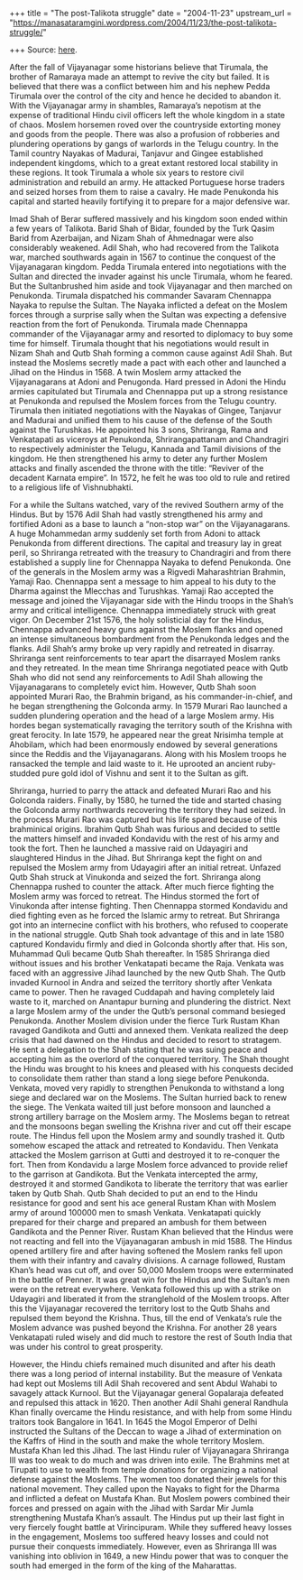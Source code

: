 +++
title = "The post-Talikota struggle"
date = "2004-11-23"
upstream_url = "https://manasataramgini.wordpress.com/2004/11/23/the-post-talikota-struggle/"

+++
Source: [here](https://manasataramgini.wordpress.com/2004/11/23/the-post-talikota-struggle/).

After the fall of Vijayanagar some historians believe that Tirumala, the
brother of Ramaraya made an attempt to revive the city but failed. It is
believed that there was a conflict between him and his nephew Pedda
Tirumala over the control of the city and hence he decided to abandon
it. With the Vijayanagar army in shambles, Ramaraya’s nepotism at the
expense of traditional Hindu civil officers left the whole kingdom in a
state of chaos. Moslem horsemen roved over the countryside extorting
money and goods from the people. There was also a profusion of robberies
and plundering operations by gangs of warlords in the Telugu country. In
the Tamil country Nayakas of Madurai, Tanjavur and Gingee established
independent kingdoms, which to a great extant restored local stability
in these regions. It took Tirumala a whole six years to restore civil
administration and rebuild an army. He attacked Portuguese horse traders
and seized horses from them to raise a cavalry. He made Penukonda his
capital and started heavily fortifying it to prepare for a major
defensive war.

Imad Shah of Berar suffered massively and his kingdom soon ended within
a few years of Talikota. Barid Shah of Bidar, founded by the Turk Qasim
Barid from Azerbaijan, and Nizam Shah of Ahmednagar were also
considerably weakened. Adil Shah, who had recovered from the Talikota
war, marched southwards again in 1567 to continue the conquest of the
Vijayanagaran kingdom. Pedda Tirumala entered into negotiations with the
Sultan and directed the invader against his uncle Tirumala, whom he
feared. But the Sultanbrushed him aside and took Vijayanagar and then
marched on Penukonda. Tirumala dispatched his commander Savaram
Chennappa Nayaka to repulse the Sultan. The Nayaka inflicted a defeat on
the Moslem forces through a surprise sally when the Sultan was expecting
a defensive reaction from the fort of Penukonda. Tirumala made Chennappa
commander of the Vijayanagar army and resorted to diplomacy to buy some
time for himself. Tirumala thought that his negotiations would result in
Nizam Shah and Qutb Shah forming a common cause against Adil Shah. But
instead the Moslems secretly made a pact with each other and launched a
Jihad on the Hindus in 1568. A twin Moslem army attacked the
Vijayanagarans at Adoni and Penugonda. Hard pressed in Adoni the Hindu
armies capitulated but Tirumala and Chennappa put up a strong resistance
at Penukonda and repulsed the Moslem forces from the Telugu country.
Tirumala then initiated negotiations with the Nayakas of Gingee,
Tanjavur and Madurai and unified them to his cause of the defense of the
South against the Turushkas. He appointed his 3 sons, Shriranga, Rama
and Venkatapati as viceroys at Penukonda, Shrirangapattanam and
Chandragiri to respectively administer the Telugu, Kannada and Tamil
divisions of the kingdom. He then strengthened his army to deter any
further Moslem attacks and finally ascended the throne with the title:
“Reviver of the decadent Karnata empire”. In 1572, he felt he was too
old to rule and retired to a religious life of Vishnubhakti.

For a while the Sultans watched, vary of the revived Southern army of
the Hindus. But by 1576 Adil Shah had vastly strengthened his army and
fortified Adoni as a base to launch a “non-stop war” on the
Vijayanagarans. A huge Mohammedan army suddenly set forth from Adoni to
attack Penukonda from different directions. The capital and treasury lay
in great peril, so Shriranga retreated with the treasury to Chandragiri
and from there established a supply line for Chennappa Nayaka to defend
Penukonda. One of the generals in the Moslem army was a Rigvedi
Maharashtrian Brahmin, Yamaji Rao. Chennappa sent a message to him
appeal to his duty to the Dharma against the Mlecchas and Turushkas.
Yamaji Rao accepted the message and joined the Vijayanagar side with the
Hindu troops in the Shah’s army and critical intelligence. Chennappa
immediately struck with great vigor. On December 21st 1576, the holy
solisticial day for the Hindus, Chennappa advanced heavy guns against
the Moslem flanks and opened an intense simultaneous bombardment from
the Penukonda ledges and the flanks. Adil Shah’s army broke up very
rapidly and retreated in disarray. Shriranga sent reinforcements to tear
apart the disarrayed Moslem ranks and they retreated. In the mean time
Shriranga negotiated peace with Qutb Shah who did not send any
reinforcements to Adil Shah allowing the Vijayanagarans to completely
evict him. However, Qutb Shah soon appointed Murari Rao, the Brahmin
brigand, as his commander-in-chief, and he began strengthening the
Golconda army. In 1579 Murari Rao launched a sudden plundering operation
and the head of a large Moslem army. His hordes began systematically
ravaging the territory south of the Krishna with great ferocity. In late
1579, he appeared near the great Nrisimha temple at Ahobilam, which had
been enormously endowed by several generations since the Reddis and the
Vijayanagarans. Along with his Moslem troops he ransacked the temple and
laid waste to it. He uprooted an ancient ruby-studded pure gold idol of
Vishnu and sent it to the Sultan as gift.

Shriranga, hurried to parry the attack and defeated Murari Rao and his
Golconda raiders. Finally, by 1580, he turned the tide and started
chasing the Golconda army northwards recovering the territory they had
seized. In the process Murari Rao was captured but his life spared
because of this brahminical origins. Ibrahim Qutb Shah was furious and
decided to settle the matters himself and invaded Kondavidu with the
rest of his army and took the fort. Then he launched a massive raid on
Udayagiri and slaughtered Hindus in the Jihad. But Shriranga kept the
fight on and repulsed the Moslem army from Udayagiri after an initial
retreat. Unfazed Qutb Shah struck at Vinukonda and seized the fort.
Shriranga along Chennappa rushed to counter the attack. After much
fierce fighting the Moslem army was forced to retreat. The Hindus
stormed the fort of Vinukonda after intense fighting. Then Chennappa
stormed Kondavidu and died fighting even as he forced the Islamic army
to retreat. But Shriranga got into an internecine conflict with his
brothers, who refused to cooperate in the national struggle. Qutb Shah
took advantage of this and in late 1580 captured Kondavidu firmly and
died in Golconda shortly after that. His son, Muhammad Quli became Qutb
Shah thereafter. In 1585 Shriranga died without issues and his brother
Venkatapati became the Raja. Venkata was faced with an aggressive Jihad
launched by the new Qutb Shah. The Qutb invaded Kurnool in Andra and
seized the territory shortly after Venkata came to power. Then he
ravaged Cuddapah and having completely laid waste to it, marched on
Anantapur burning and plundering the district. Next a large Moslem army
of the under the Qutb’s personal command besieged Penukonda. Another
Moslem division under the fierce Turk Rustam Khan ravaged Gandikota and
Gutti and annexed them. Venkata realized the deep crisis that had dawned
on the Hindus and decided to resort to stratagem. He sent a delegation
to the Shah stating that he was suing peace and accepting him as the
overlord of the conquered territory. The Shah thought the Hindu was
brought to his knees and pleased with his conquests decided to
consolidate them rather than stand a long siege before Penukonda.
Venkata, moved very rapidly to strengthen Penukonda to withstand a long
siege and declared war on the Moslems. The Sultan hurried back to renew
the siege. The Venkata waited till just before monsoon and launched a
strong artillery barrage on the Moslem army. The Moslems began to
retreat and the monsoons began swelling the Krishna river and cut off
their escape route. The Hindus fell upon the Moslem army and soundly
trashed it. Qutb somehow escaped the attack and retreated to Kondavidu.
Then Venkata attacked the Moslem garrison at Gutti and destroyed it to
re-conquer the fort. Then from Kondavidu a large Moslem force advanced
to provide relief to the garrison at Gandikota. But the Venkata
intercepted the army, destroyed it and stormed Gandikota to liberate the
territory that was earlier taken by Qutb Shah. Qutb Shah decided to put
an end to the Hindu resistance for good and sent his ace general Rustam
Khan with Moslem army of around 100000 men to smash Venkata. Venkatapati
quickly prepared for their charge and prepared an ambush for them
between Gandikota and the Penner River. Rustam Khan believed that the
Hindus were not reacting and fell into the Vijayanagaran ambush in mid
1588. The Hindus opened artillery fire and after having softened the
Moslem ranks fell upon them with their infantry and cavalry divisions. A
carnage followed, Rustam Khan’s head was cut off, and over 50,000 Moslem
troops were exterminated in the battle of Penner. It was great win for
the Hindus and the Sultan’s men were on the retreat everywhere. Venkata
followed this up with a strike on Udayagiri and liberated it from the
stranglehold of the Moslem troops. After this the Vijayanagar recovered
the territory lost to the Qutb Shahs and repulsed them beyond the
Krishna. Thus, till the end of Venkata’s rule the Moslem advance was
pushed beyond the Krishna. For another 28 years Venkatapati ruled wisely
and did much to restore the rest of South India that was under his
control to great prosperity.

However, the Hindu chiefs remained much disunited and after his death
there was a long period of internal instability. But the measure of
Venkata had kept out Moslems till Adil Shah recovered and sent Abdul
Wahabi to savagely attack Kurnool. But the Vijayanagar general
Gopalaraja defeated and repulsed this attack in 1620. Then another Adil
Shahi general Randhula Khan finally overcame the Hindu resistance, and
with help from some Hindu traitors took Bangalore in 1641. In 1645 the
Mogol Emperor of Delhi instructed the Sultans of the Deccan to wage a
Jihad of extermination on the Kaffrs of Hind in the south and make the
whole territory Moslem. Mustafa Khan led this Jihad. The last Hindu
ruler of Vijayanagara Shriranga III was too weak to do much and was
driven into exile. The Brahmins met at Tirupati to use to wealth from
temple donations for organizing a national defense against the Moslems.
The women too donated their jewels for this national movement. They
called upon the Nayaks to fight for the Dharma and inflicted a defeat on
Mustafa Khan. But Moslem powers combined their forces and pressed on
again with the Jihad with Sardar Mir Jumla strengthening Mustafa Khan’s
assault. The Hindus put up their last fight in very fiercely fought
battle at Virincipuram. While they suffered heavy losses in the
engagement, Moslems too suffered heavy losses and could not pursue their
conquests immediately. However, even as Shriranga III was vanishing into
oblivion in 1649, a new Hindu power that was to conquer the south had
emerged in the form of the king of the Maharattas.

